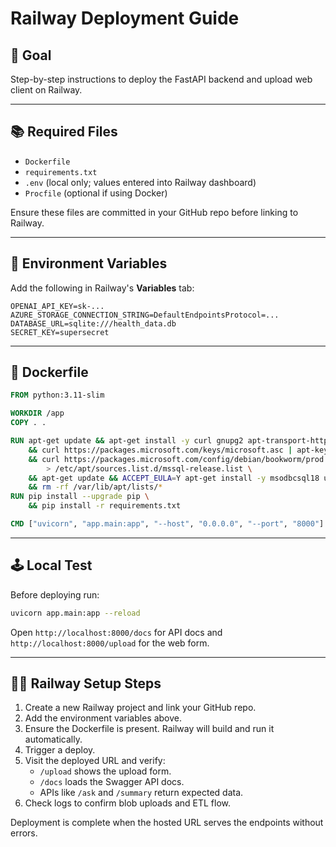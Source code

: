 # Railway Deployment Guide

## 🌟 Goal
Step-by-step instructions to deploy the FastAPI backend and upload web client on Railway.

---

## 📚 Required Files
- `Dockerfile`
- `requirements.txt`
- `.env` (local only; values entered into Railway dashboard)
- `Procfile` (optional if using Docker)

Ensure these files are committed in your GitHub repo before linking to Railway.

---

## 🔧 Environment Variables
Add the following in Railway's **Variables** tab:
```env
OPENAI_API_KEY=sk-...
AZURE_STORAGE_CONNECTION_STRING=DefaultEndpointsProtocol=...
DATABASE_URL=sqlite:///health_data.db
SECRET_KEY=supersecret
```

---

## 📝 Dockerfile
```Dockerfile
FROM python:3.11-slim

WORKDIR /app
COPY . .

RUN apt-get update && apt-get install -y curl gnupg2 apt-transport-https build-essential \
    && curl https://packages.microsoft.com/keys/microsoft.asc | apt-key add - \
    && curl https://packages.microsoft.com/config/debian/bookworm/prod.list \
        > /etc/apt/sources.list.d/mssql-release.list \
    && apt-get update && ACCEPT_EULA=Y apt-get install -y msodbcsql18 unixodbc-dev \
    && rm -rf /var/lib/apt/lists/*
RUN pip install --upgrade pip \
    && pip install -r requirements.txt

CMD ["uvicorn", "app.main:app", "--host", "0.0.0.0", "--port", "8000"]
```

---

## 🕹️ Local Test
Before deploying run:
```bash
uvicorn app.main:app --reload
```
Open `http://localhost:8000/docs` for API docs and `http://localhost:8000/upload` for the web form.

---

## 👩‍💻 Railway Setup Steps
1. Create a new Railway project and link your GitHub repo.
2. Add the environment variables above.
3. Ensure the Dockerfile is present. Railway will build and run it automatically.
4. Trigger a deploy.
5. Visit the deployed URL and verify:
   - `/upload` shows the upload form.
   - `/docs` loads the Swagger API docs.
   - APIs like `/ask` and `/summary` return expected data.
6. Check logs to confirm blob uploads and ETL flow.

Deployment is complete when the hosted URL serves the endpoints without errors.
